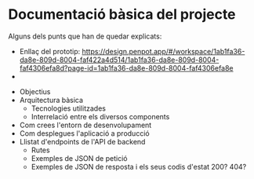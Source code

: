 # Documentació bàsica del projecte
Alguns dels punts que han de quedar explicats:

- Enllaç del prototip: https://design.penpot.app/#/workspace/1ab1fa36-da8e-809d-8004-faf422a4d514/1ab1fa36-da8e-809d-8004-faf4306efa8d?page-id=1ab1fa36-da8e-809d-8004-faf4306efa8e 
- 

 * Objectius
 * Arquitectura bàsica
   * Tecnologies utilitzades
   * Interrelació entre els diversos components
 * Com crees l'entorn de desenvolupament
 * Com desplegues l'aplicació a producció
 * Llistat d'endpoints de l'API de backend
    * Rutes
   * Exemples de JSON de petició
   * Exemples de JSON de resposta i els seus codis d'estat 200? 404?
